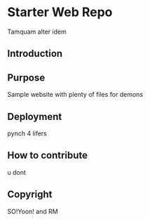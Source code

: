 # Starter Web Repo

Tamquam alter idem

## Introduction

## Purpose

Sample website with plenty of files for demons

## Deployment
pynch 4 lifers

## How to contribute
u dont

## Copyright
SO!Yoon! and RM
